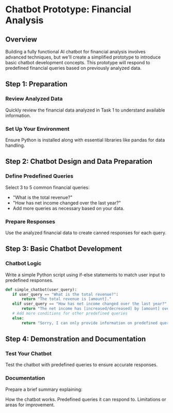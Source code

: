 # Chatbot Prototype: Financial Analysis

## Overview
Building a fully functional AI chatbot for financial analysis involves advanced techniques, but we'll create a simplified prototype to introduce basic chatbot development concepts. This prototype will respond to predefined financial queries based on previously analyzed data.

## Step 1: Preparation

### Review Analyzed Data
Quickly review the financial data analyzed in Task 1 to understand available information.

### Set Up Your Environment
Ensure Python is installed along with essential libraries like pandas for data handling.

## Step 2: Chatbot Design and Data Preparation

### Define Predefined Queries
Select 3 to 5 common financial queries:
- "What is the total revenue?"
- "How has net income changed over the last year?"
- Add more queries as necessary based on your data.

### Prepare Responses
Use the analyzed financial data to create canned responses for each query.

## Step 3: Basic Chatbot Development

### Chatbot Logic
Write a simple Python script using if-else statements to match user input to predefined responses.

```python
def simple_chatbot(user_query):
   if user_query == "What is the total revenue?":
       return "The total revenue is [amount]."
   elif user_query == "How has net income changed over the last year?":
       return "The net income has [increased/decreased] by [amount] over the last year."
   # Add more conditions for other predefined queries
   else:
       return "Sorry, I can only provide information on predefined queries."
```
## Step 4: Demonstration and Documentation
### Test Your Chatbot
Test the chatbot with predefined queries to ensure accurate responses.

### Documentation
Prepare a brief summary explaining:

How the chatbot works.
Predefined queries it can respond to.
Limitations or areas for improvement.
